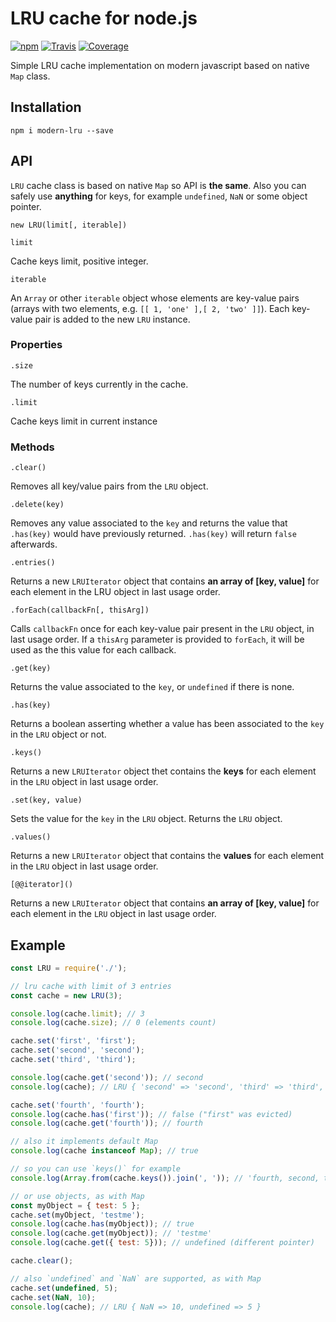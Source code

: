 # LRU cache for node.js

[![npm](https://img.shields.io/npm/v/modern-lru.svg?style=flat-square)](https://www.npmjs.com/package/modern-lru)
[![Travis](https://img.shields.io/travis/silentroach/modern-lru.svg?style=flat-square&label=travis)](https://travis-ci.org/silentroach/modern-lru)
[![Coverage](https://img.shields.io/coveralls/silentroach/modern-lru.svg?style=flat-square&label=coverage)](https://coveralls.io/github/silentroach/modern-lru)

Simple LRU cache implementation on modern javascript based on native `Map` class.

## Installation

	npm i modern-lru --save

## API

`LRU` cache class is based on native `Map` so API is **the same**. Also you can safely use **anything** for keys, for example `undefined`, `NaN` or some object pointer.

`new LRU(limit[, iterable])`

`limit`

Cache keys limit, positive integer.

`iterable`

An `Array` or other `iterable` object whose elements are key-value pairs (arrays with two elements, e.g. `[[ 1, 'one' ],[ 2, 'two' ]]`). Each key-value pair is added to the new `LRU` instance.

### Properties

`.size`

The number of keys currently in the cache.

`.limit`

Cache keys limit in current instance

### Methods

`.clear()`

Removes all key/value pairs from the `LRU` object.

`.delete(key)`

Removes any value associated to the `key` and returns the value that `.has(key)` would have previously returned. `.has(key)` will return `false` afterwards.

`.entries()`

Returns a new `LRUIterator` object that contains **an array of [key, value]** for each element in the LRU object in last usage order.

`.forEach(callbackFn[, thisArg])`

Calls `callbackFn` once for each key-value pair present in the `LRU` object, in last usage order. If a `thisArg` parameter is provided to `forEach`, it will be used as the this value for each callback.

`.get(key)`

Returns the value associated to the `key`, or `undefined` if there is none.

`.has(key)`

Returns a boolean asserting whether a value has been associated to the `key` in the `LRU` object or not.

`.keys()`

Returns a new `LRUIterator` object thet contains the **keys** for each element in the `LRU` object in last usage order.

`.set(key, value)`

Sets the value for the `key` in the `LRU` object. Returns the `LRU` object.

`.values()`

Returns a new `LRUIterator` object that contains the **values** for each element in the `LRU` object in last usage order.

`[@@iterator]()`

Returns a new `LRUIterator` object that contains **an array of [key, value]** for each element in the `LRU` object in last usage order.

## Example

```js
const LRU = require('./');

// lru cache with limit of 3 entries
const cache = new LRU(3);

console.log(cache.limit); // 3
console.log(cache.size); // 0 (elements count)

cache.set('first', 'first');
cache.set('second', 'second');
cache.set('third', 'third');

console.log(cache.get('second')); // second
console.log(cache); // LRU { 'second' => 'second', 'third' => 'third', 'first' => 'first' }

cache.set('fourth', 'fourth');
console.log(cache.has('first')); // false ("first" was evicted)
console.log(cache.get('fourth')); // fourth

// also it implements default Map
console.log(cache instanceof Map); // true

// so you can use `keys()` for example
console.log(Array.from(cache.keys()).join(', ')); // 'fourth, second, third'

// or use objects, as with Map
const myObject = { test: 5 };
cache.set(myObject, 'testme');
console.log(cache.has(myObject)); // true
console.log(cache.get(myObject)); // 'testme'
console.log(cache.get({ test: 5})); // undefined (different pointer)

cache.clear();

// also `undefined` and `NaN` are supported, as with Map
cache.set(undefined, 5);
cache.set(NaN, 10);
console.log(cache); // LRU { NaN => 10, undefined => 5 }
```
